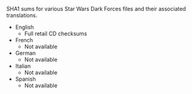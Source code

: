 SHA1 sums for various Star Wars Dark Forces files and their associated
translations.

* English
    * Full retail CD checksums
* French
    * Not available
* German
    * Not available
* Italian
    * Not available
* Spanish
    * Not available
